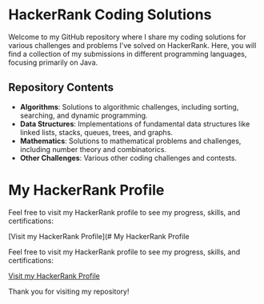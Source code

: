 # HackerRank Coding Solutions

Welcome to my GitHub repository where I share my coding solutions for various challenges and problems I've solved on HackerRank. Here, you will find a collection of my submissions in different programming languages, focusing primarily on Java.

## Repository Contents

- **Algorithms**: Solutions to algorithmic challenges, including sorting, searching, and dynamic programming.
- **Data Structures**: Implementations of fundamental data structures like linked lists, stacks, queues, trees, and graphs.
- **Mathematics**: Solutions to mathematical problems and challenges, including number theory and combinatorics.
- **Other Challenges**: Various other coding challenges and contests.


# My HackerRank Profile

Feel free to visit my HackerRank profile to see my progress, skills, and certifications:

[Visit my HackerRank Profile](# My HackerRank Profile

Feel free to visit my HackerRank profile to see my progress, skills, and certifications:

[Visit my HackerRank Profile](https://www.hackerrank.com/profile/suvammohapatra92)


Thank you for visiting my repository!
